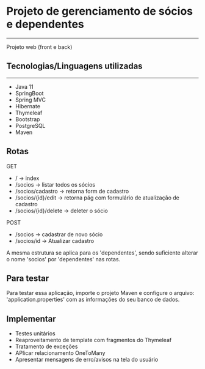 # Projeto de gerenciamento de sócios e dependentes
---
Projeto web (front e back)


## Tecnologias/Linguagens utilizadas
---
- Java 11
- SpringBoot
- Spring MVC
- Hibernate
- Thymeleaf
- Bootstrap
- PostgreSQL
- Maven

## Rotas 
GET
- / -> index
- /socios -> listar todos os sócios
- /socios/cadastro -> retorna form de cadastro
- /socios/{id}/edit -> retorna pág com formulário de atualização de cadastro
- /socios/{id}/delete -> deleter o sócio

POST
- /socios -> cadastrar de novo sócio
- /socios/id -> Atualizar cadastro

A mesma estrutura se aplica para os 'dependentes', sendo suficiente alterar o nome 'socios' por 'dependentes' nas rotas.

## Para testar
Para testar essa aplicação, importe o projeto Maven e configure o arquivo: 'application.properties' com as informações do seu banco de dados.

## Implementar
- Testes unitários
- Reaproveitamento de template com fragmentos do Thymeleaf
- Tratamento de exceções
- APlicar relacionamento OneToMany 
- Apresentar mensagens de erro/avisos na tela do usuário
